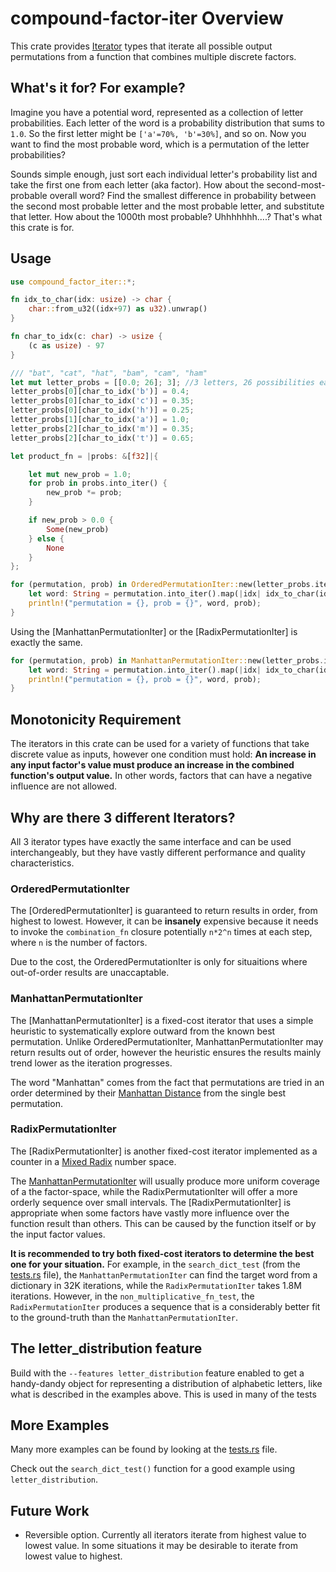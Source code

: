 
# compound-factor-iter Overview
This crate provides [Iterator](https://doc.rust-lang.org/std/iter/trait.Iterator.html) types that iterate all possible output permutations from a function that combines multiple discrete factors.

## What's it for?  For example?
Imagine you have a potential word, represented as a collection of letter probabilities.  Each letter of the word is a probability distribution that sums to `1.0`.  So the first letter might be `['a'=70%, 'b'=30%]`, and so on.  Now you want to find the most probable word, which is a permutation of the letter probabilities?

Sounds simple enough, just sort each individual letter's probability list and take the first one from each letter (aka factor).  How about the second-most-probable overall word?  Find the smallest difference in probability between the second most probable letter and the most probable letter, and substitute that letter.  How about the 1000th most probable?  Uhhhhhhh....?  That's what this crate is for.

## Usage
```rust
use compound_factor_iter::*;

fn idx_to_char(idx: usize) -> char {
    char::from_u32((idx+97) as u32).unwrap()
}

fn char_to_idx(c: char) -> usize {
    (c as usize) - 97
}

/// "bat", "cat", "hat", "bam", "cam", "ham"
let mut letter_probs = [[0.0; 26]; 3]; //3 letters, 26 possibilities each
letter_probs[0][char_to_idx('b')] = 0.4;
letter_probs[0][char_to_idx('c')] = 0.35;
letter_probs[0][char_to_idx('h')] = 0.25;
letter_probs[1][char_to_idx('a')] = 1.0;
letter_probs[2][char_to_idx('m')] = 0.35;
letter_probs[2][char_to_idx('t')] = 0.65;

let product_fn = |probs: &[f32]|{

    let mut new_prob = 1.0;
    for prob in probs.into_iter() {
        new_prob *= prob;
    }

    if new_prob > 0.0 {
        Some(new_prob)
    } else {
        None
    }
};

for (permutation, prob) in OrderedPermutationIter::new(letter_probs.iter(), &product_fn) {
    let word: String = permutation.into_iter().map(|idx| idx_to_char(idx)).collect();
    println!("permutation = {}, prob = {}", word, prob);
}
```

Using the [ManhattanPermutationIter] or the [RadixPermutationIter] is exactly the same.

```rust ignore
for (permutation, prob) in ManhattanPermutationIter::new(letter_probs.iter(), &product_fn) {
    let word: String = permutation.into_iter().map(|idx| idx_to_char(idx)).collect();
    println!("permutation = {}, prob = {}", word, prob);
}
```

## Monotonicity Requirement
The iterators in this crate can be used for a variety of functions that take discrete value as inputs, however one condition must hold: **An increase in any input factor's value must produce an increase in the combined function's output value.**  In other words, factors that can have a negative influence are not allowed.

## Why are there 3 different Iterators?
All 3 iterator types have exactly the same interface and can be used interchangeably, but they have vastly different performance and quality characteristics.

### OrderedPermutationIter
The [OrderedPermutationIter] is guaranteed to return results in order, from highest to lowest.  However, it can be **insanely** expensive because it needs to invoke the `combination_fn` closure potentially `n*2^n` times at each step, where `n` is the number of factors.

Due to the cost, the OrderedPermutationIter is only for situaitions where out-of-order results are unaccaptable.

### ManhattanPermutationIter
The [ManhattanPermutationIter] is a fixed-cost iterator that uses a simple heuristic to systematically explore outward from the known best permutation.  Unlike OrderedPermutationIter, ManhattanPermutationIter may return results out of order, however the heuristic ensures the results
mainly trend lower as the iteration progresses.

The word "Manhattan" comes from the fact that permutations are tried in an order determined by their [Manhattan Distance](https://en.wikipedia.org/wiki/Taxicab_geometry) from the single best permutation.

### RadixPermutationIter
The [RadixPermutationIter] is another fixed-cost iterator implemented as a counter in a [Mixed Radix](https://en.wikipedia.org/wiki/Mixed_radix) number space.

The [ManhattanPermutationIter](crate::ManhattanPermutationIter) will usually produce more uniform coverage of a the factor-space, while the RadixPermutationIter will offer a more orderly sequence over small intervals.  The [RadixPermutationIter] is appropriate when some factors have vastly more influence over the function result than others.  This can be caused by the function itself or by the input factor values.

**It is recommended to try both fixed-cost iterators to determine the best one for your situation.**  For example, in the `search_dict_test` (from the [tests.rs](https://github.com/luketpeterson/compound-factor-iter/blob/main/src/tests.rs) file), the `ManhattanPermutationIter` can find the target word from a dictionary in 32K iterations, while the `RadixPermutationIter` takes 1.8M iterations.  However, in the `non_multiplicative_fn_test`, the `RadixPermutationIter` produces a sequence that is a considerably better fit to the ground-truth than the `ManhattanPermutationIter`.

## The letter_distribution feature

Build with the `--features letter_distribution` feature enabled to get a handy-dandy object for representing a distribution of alphabetic letters, like what is described in the examples above.  This is used in many of the tests

## More Examples

Many more examples can be found by looking at the [tests.rs](https://github.com/luketpeterson/compound-factor-iter/blob/main/src/tests.rs) file.

Check out the `search_dict_test()` function for a good example using `letter_distribution`.

## Future Work

* Reversible option.  Currently all iterators iterate from highest value to lowest value.  In some situations it may be desirable to iterate from lowest value to highest.
